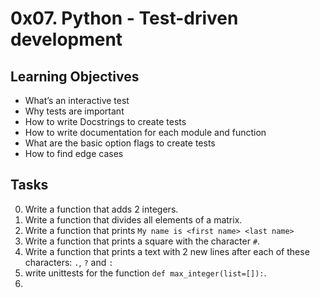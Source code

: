 # 0x07. Python - Test-driven development

## Learning Objectives

- What’s an interactive test
- Why tests are important
- How to write Docstrings to create tests
- How to write documentation for each module and function
- What are the basic option flags to create tests
- How to find edge cases

## Tasks

0. Write a function that adds 2 integers.
1. Write a function that divides all elements of a matrix.
2. Write a function that prints `My name is <first name> <last name>`
3. Write a function that prints a square with the character `#`.
4. Write a function that prints a text with 2 new lines after each of these characters: `.`, `?` and `:`
5.  write unittests for the function `def max_integer(list=[]):`.
6. 